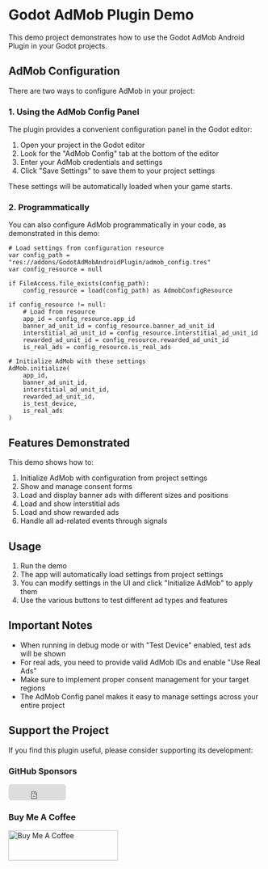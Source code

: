 # Godot AdMob Plugin Demo

This demo project demonstrates how to use the Godot AdMob Android Plugin in your Godot projects.

## AdMob Configuration

There are two ways to configure AdMob in your project:

### 1. Using the AdMob Config Panel

The plugin provides a convenient configuration panel in the Godot editor:

1. Open your project in the Godot editor
2. Look for the "AdMob Config" tab at the bottom of the editor
3. Enter your AdMob credentials and settings
4. Click "Save Settings" to save them to your project settings

These settings will be automatically loaded when your game starts.

### 2. Programmatically

You can also configure AdMob programmatically in your code, as demonstrated in this demo:

```gdscript
# Load settings from configuration resource
var config_path = "res://addons/GodotAdMobAndroidPlugin/admob_config.tres"
var config_resource = null

if FileAccess.file_exists(config_path):
	config_resource = load(config_path) as AdmobConfigResource

if config_resource != null:
	# Load from resource
	app_id = config_resource.app_id
	banner_ad_unit_id = config_resource.banner_ad_unit_id
	interstitial_ad_unit_id = config_resource.interstitial_ad_unit_id
	rewarded_ad_unit_id = config_resource.rewarded_ad_unit_id
	is_real_ads = config_resource.is_real_ads

# Initialize AdMob with these settings
AdMob.initialize(
	app_id,
	banner_ad_unit_id,
	interstitial_ad_unit_id,
	rewarded_ad_unit_id,
	is_test_device,
	is_real_ads
)
```

## Features Demonstrated

This demo shows how to:

1. Initialize AdMob with configuration from project settings
2. Show and manage consent forms
3. Load and display banner ads with different sizes and positions
4. Load and show interstitial ads
5. Load and show rewarded ads
6. Handle all ad-related events through signals

## Usage

1. Run the demo
2. The app will automatically load settings from project settings
3. You can modify settings in the UI and click "Initialize AdMob" to apply them
4. Use the various buttons to test different ad types and features

## Important Notes

- When running in debug mode or with "Test Device" enabled, test ads will be shown
- For real ads, you need to provide valid AdMob IDs and enable "Use Real Ads"
- Make sure to implement proper consent management for your target regions
- The AdMob Config panel makes it easy to manage settings across your entire project

## Support the Project

If you find this plugin useful, please consider supporting its development:

### GitHub Sponsors
<iframe src="https://github.com/sponsors/dcryptoniun/button" title="Sponsor dcryptoniun" height="32" width="114" style="border: 0; border-radius: 6px;"></iframe>

### Buy Me A Coffee
<a href="https://www.buymeacoffee.com/MayankMeena" target="_blank"><img src="https://cdn.buymeacoffee.com/buttons/v2/default-yellow.png" alt="Buy Me A Coffee" style="height: 60px !important;width: 217px !important;" ></a>

